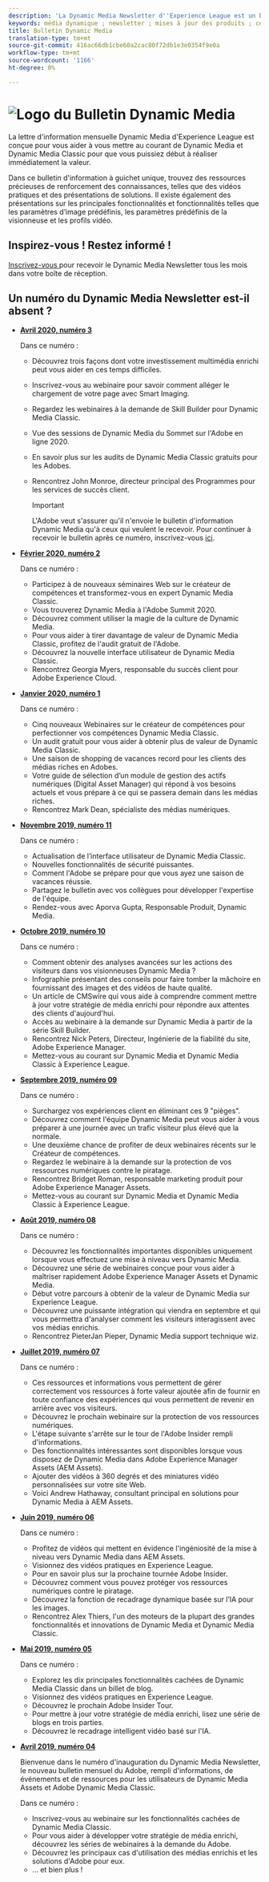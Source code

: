 ```yaml
---
description: 'La Dynamic Media Newsletter d''Experience League est un bulletin d''information mensuel. Il est conçu pour vous aider à vous familiariser avec Dynamic Media et Dynamic Media Classic afin que vous puissiez en tirer immédiatement profit. De précieuses ressources de renforcement des connaissances sont disponibles dans ce bulletin d''information à guichet unique. Il comprend des vidéos et des aperçus de solution. Il existe également des présentations sur les principales fonctionnalités et fonctionnalités telles que les paramètres d’image prédéfinis, les paramètres prédéfinis de la visionneuse et les profils vidéo. '
keywords: média dynamique ; newsletter ; mises à jour des produits ; conseils et astuces ; événements ; succès client ; blog ; blogs ; images ; vidéos ; fonctionnalités ; fonctionnalités
title: Bulletin Dynamic Media
translation-type: tm+mt
source-git-commit: 416ac66db1cbe60a2cac80f72db1e3e0354f9e0a
workflow-type: tm+mt
source-wordcount: '1166'
ht-degree: 0%

---
```



# ![Logo du Bulletin Dynamic Media](/help/assets/dynamic-media-newsletter-logo.png)

La lettre d&#39;information mensuelle Dynamic Media d&#39;Experience League est conçue pour vous aider à vous mettre au courant de Dynamic Media et Dynamic Media Classic pour que vous puissiez début à réaliser immédiatement la valeur.

Dans ce bulletin d&#39;information à guichet unique, trouvez des ressources précieuses de renforcement des connaissances, telles que des vidéos pratiques et des présentations de solutions. Il existe également des présentations sur les principales fonctionnalités et fonctionnalités telles que les paramètres d’image prédéfinis, les paramètres prédéfinis de la visionneuse et les profils vidéo.

## Inspirez-vous ! Restez informé !

[Inscrivez-vous ](https://www.adobe.com/subscription/dynamic-media-newsletter.html) pour recevoir le Dynamic Media Newsletter tous les mois dans votre boîte de réception.

## Un numéro du Dynamic Media Newsletter est-il absent ?

<!-- * **[May 2020, Issue 4](https://expleague.azureedge.net/assets/aem/Experience-Insider-vol.31.html)**

    In this issue:

    * What business continuity means in uncertain times.
    * Key takeaways from the first all-digital Adobe Summit.
    * Must-watch Experience Manager breakout sessions.
    * Summit customer spotlight: Under Armour.
    * Never miss an Experience Insider webinar.
    * Public sector spotlight: The urgent need for digital enrollment.
    * Look what’s new in Experience Manager Innovation.
    * Build your Experience Manager skills *live* with the Adobe pros.
    * Connect with the Adobe Experience Manager Community.
    * Fast-track your Adobe expertise with Adobe Experience League. -->

* **[Avril 2020, numéro 3](https://expleague.azureedge.net/assets/dynamic-media/Dynamic_Media_Newsletter_04_2020_April.html)**

   Dans ce numéro :

   * Découvrez trois façons dont votre investissement multimédia enrichi peut vous aider en ces temps difficiles.
   * Inscrivez-vous au webinaire pour savoir comment alléger le chargement de votre page avec Smart Imaging.
   * Regardez les webinaires à la demande de Skill Builder pour Dynamic Media Classic.
   * Vue des sessions de Dynamic Media du Sommet sur l&#39;Adobe en ligne 2020.
   * En savoir plus sur les audits de Dynamic Media Classic gratuits pour les Adobes.
   * Rencontrez John Monroe, directeur principal des Programmes pour les services de succès client.

      >[!IMPORTANT]
      >
      >L&#39;Adobe veut s&#39;assurer qu&#39;il n&#39;envoie le bulletin d&#39;information Dynamic Media qu&#39;à ceux qui veulent le recevoir. Pour continuer à recevoir le bulletin après ce numéro, inscrivez-vous [ici](https://nam04.safelinks.protection.outlook.com/?url=http%3A%2F%2Ft.messages.adobe.com%2Fr%2F%3Fid%3Dha6c66e%2C266d7ba%2C26edbee&amp;data=02%7C01%7Crbrough%40adobe.com%7Ce0ec0f8dde0f4eb03d9c08d7e2173fd3%7Cfa7b1b5a7b34438794aed2c178decee1%7C0%7C0%7C637226461801398160&amp;sdata=3c1oREsqy%2FeDPKC3dd4IO9dXomQ1XbokaBAYQl8obrk%3D&amp;reserved=0).

* **[Février 2020, numéro 2](https://expleague.azureedge.net/assets/dynamic-media/Dynamic_Media_Newsletter_02_2020_Feb.html)**

   Dans ce numéro :

   * Participez à de nouveaux séminaires Web sur le créateur de compétences et transformez-vous en expert Dynamic Media Classic.
   * Vous trouverez Dynamic Media à l&#39;Adobe Summit 2020.
   * Découvrez comment utiliser la magie de la culture de Dynamic Media.
   * Pour vous aider à tirer davantage de valeur de Dynamic Media Classic, profitez de l&#39;audit gratuit de l&#39;Adobe.
   * Découvrez la nouvelle interface utilisateur de Dynamic Media Classic.
   * Rencontrez Georgia Myers, responsable du succès client pour Adobe Experience Cloud.

* **[Janvier 2020, numéro 1](https://expleague.azureedge.net/assets/dynamic-media/Dynamic_Media_Newsletter_01_2020_Jan.html)**

   Dans ce numéro :

   * Cinq nouveaux Webinaires sur le créateur de compétences pour perfectionner vos compétences Dynamic Media Classic.
   * Un audit gratuit pour vous aider à obtenir plus de valeur de Dynamic Media Classic.
   * Une saison de shopping de vacances record pour les clients des médias riches en Adobes.
   * Votre guide de sélection d’un module de gestion des actifs numériques (Digital Asset Manager) qui répond à vos besoins actuels et vous prépare à ce qui se passera demain dans les médias riches.
   * Rencontrez Mark Dean, spécialiste des médias numériques.

* **[Novembre 2019, numéro 11](https://expleague.azureedge.net/assets/dynamic-media/Dynamic_Media_Newsletter_11_2019_Nov.html)**

   Dans ce numéro :

   * Actualisation de l’interface utilisateur de Dynamic Media Classic.
   * Nouvelles fonctionnalités de sécurité puissantes.
   * Comment l&#39;Adobe se prépare pour que vous ayez une saison de vacances réussie.
   * Partagez le bulletin avec vos collègues pour développer l&#39;expertise de l&#39;équipe.
   * Rendez-vous avec Aporva Gupta, Responsable Produit, Dynamic Media.

* **[Octobre 2019, numéro 10](https://expleague.azureedge.net/assets/dynamic-media/Dynamic_Media_Newsletter_10_2019_Oct.html)**

   Dans ce numéro :

   * Comment obtenir des analyses avancées sur les actions des visiteurs dans vos visionneuses Dynamic Media ?
   * Infographie présentant des conseils pour faire tomber la mâchoire en fournissant des images et des vidéos de haute qualité.
   * Un article de CMSwire qui vous aide à comprendre comment mettre à jour votre stratégie de média enrichi pour répondre aux attentes des clients d&#39;aujourd&#39;hui.
   * Accès au webinaire à la demande sur Dynamic Media à partir de la série Skill Builder.
   * Rencontrez Nick Peters, Directeur, Ingénierie de la fiabilité du site, Adobe Experience Manager.
   * Mettez-vous au courant sur Dynamic Media et Dynamic Media Classic à Experience League.

* **[Septembre 2019, numéro 09](https://expleague.azureedge.net/assets/dynamic-media/Dynamic_Media_Newsletter_09_2019_Sept.html)**

   Dans ce numéro :

   * Surchargez vos expériences client en éliminant ces 9 &quot;pièges&quot;.
   * Découvrez comment l&#39;équipe Dynamic Media peut vous aider à vous préparer à une journée avec un trafic visiteur plus élevé que la normale.
   * Une deuxième chance de profiter de deux webinaires récents sur le Créateur de compétences.
   * Regardez le webinaire à la demande sur la protection de vos ressources numériques contre le piratage.
   * Rencontrez Bridget Roman, responsable marketing produit pour Adobe Experience Manager Assets.
   * Mettez-vous au courant sur Dynamic Media et Dynamic Media Classic à Experience League.


* **[Août 2019, numéro 08](https://expleague.azureedge.net/assets/dynamic-media/Dynamic_Media_Newsletter_08_2019_Aug.html)**

   Dans ce numéro :

   * Découvrez les fonctionnalités importantes disponibles uniquement lorsque vous effectuez une mise à niveau vers Dynamic Media.
   * Découvrez une série de webinaires conçue pour vous aider à maîtriser rapidement Adobe Experience Manager Assets et Dynamic Media.
   * Début votre parcours à obtenir de la valeur de Dynamic Media sur Experience League.
   * Découvrez une puissante intégration qui viendra en septembre et qui vous permettra d&#39;analyser comment les visiteurs interagissent avec vos médias enrichis.
   * Rencontrez PieterJan Pieper, Dynamic Media support technique wiz.

* **[Juillet 2019, numéro 07](https://expleague.azureedge.net/assets/dynamic-media/Dynamic_Media_Newsletter_07_2019_July.html)**

   Dans ce numéro :

   * Ces ressources et informations vous permettent de gérer correctement vos ressources à forte valeur ajoutée afin de fournir en toute confiance des expériences qui vous permettent de revenir en arrière avec vos visiteurs.
   * Découvrez le prochain webinaire sur la protection de vos ressources numériques.
   * L&#39;étape suivante s&#39;arrête sur le tour de l&#39;Adobe Insider rempli d&#39;informations.
   * Des fonctionnalités intéressantes sont disponibles lorsque vous disposez de Dynamic Media dans Adobe Experience Manager Assets (AEM Assets).
   * Ajouter des vidéos à 360 degrés et des miniatures vidéo personnalisées sur votre site Web.
   * Voici Andrew Hathaway, consultant principal en solutions pour Dynamic Media à AEM Assets.

* **[Juin 2019, numéro 06](https://expleague.azureedge.net/assets/dynamic-media/Dynamic_Media_Newsletter_06_2019_June.html)**

   Dans ce numéro :

   * Profitez de vidéos qui mettent en évidence l&#39;ingéniosité de la mise à niveau vers Dynamic Media dans AEM Assets.
   * Visionnez des vidéos pratiques en Experience League.
   * Pour en savoir plus sur la prochaine tournée Adobe Insider.
   * Découvrez comment vous pouvez protéger vos ressources numériques contre le piratage.
   * Découvrez la fonction de recadrage dynamique basée sur l’IA pour les images.
   * Rencontrez Alex Thiers, l&#39;un des moteurs de la plupart des grandes fonctionnalités et innovations de Dynamic Media et Dynamic Media Classic.

* **[Mai 2019, numéro 05](https://expleague.azureedge.net/assets/dynamic-media/Dynamic_Media_Newsletter_05_2019_May.html)**

   Dans ce numéro :

   * Explorez les dix principales fonctionnalités cachées de Dynamic Media Classic dans un billet de blog.
   * Visionnez des vidéos pratiques en Experience League.
   * Découvrez le prochain Adobe Insider Tour.
   * Pour mettre à jour votre stratégie de média enrichi, lisez une série de blogs en trois parties.
   * Découvrez le recadrage intelligent vidéo basé sur l&#39;IA.

* **[Avril 2019, numéro 04](https://expleague.azureedge.net/assets/dynamic-media/Dynamic_Media_Newsletter_04_2019_April.html)**

   Bienvenue dans le numéro d&#39;inauguration du Dynamic Media Newsletter, le nouveau bulletin mensuel du Adobe, rempli d&#39;informations, de événements et de ressources pour les utilisateurs de Dynamic Media Assets et Adobe Dynamic Media Classic.

   Dans ce numéro :

   * Inscrivez-vous au webinaire sur les fonctionnalités cachées de Dynamic Media Classic.
   * Pour vous aider à développer votre stratégie de média enrichi, découvrez les séries de webinaires à la demande du Adobe.
   * Découvrez les principaux cas d&#39;utilisation des médias enrichis et les solutions d&#39;Adobe pour eux.
   * ... et bien plus !